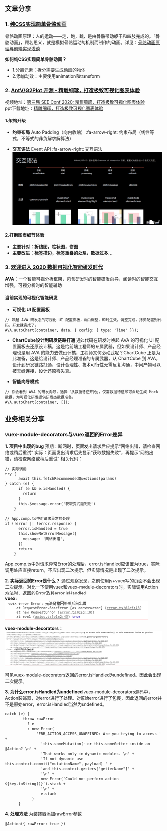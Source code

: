 ## 文章分享
### 1. [纯CSS实现简单骨骼动画](https://juejin.im/post/5deb49a251882512302daa92#heading-0)
骨骼动画原理：人的运动——走，跑，跳，是由骨骼带动躯干和四肢完成的。「骨骼动画」，顾名思义，就是模拟骨骼运动的机制而制作的动画。详见：[骨骼动画原理与前端实现浅谈](https://xieguanglei.github.io/blog/post/skeleton.html)      

**如何纯CSS实现简单骨骼动画？** 
* 1.分离元素：拆分需要生成动画的物体
* 2.添加动效：主要使用animation和transform

### 2. [AntV/G2Plot 开源 - 精雕细琢，打造极致可视化图表体验](https://zhuanlan.zhihu.com/p/102488345)
视频地址：[第三届 SEE Conf 2020: 精雕细琢，打造极致可视化图表体验](https://zhuanlan.zhihu.com/p/102488345)             
ppt下载地址：[精雕细琢，打造极致可视化图表体验](https://www.yuque.com/attachments/yuque/0/2020/pdf/84182/1578899633581-6feb4b27-5f01-410c-91c1-648f2a4dd036.pdf?from=https%3A%2F%2Fwww.yuque.com%2Fseeconf%2F2020%2Fslide)

#### 1.架构升级
* **约束布局**
Auto Padding（向内收缩） :fa-arrow-right:  约束布局（线性等式，不等式的非负解求解算法）

* **交互语法**
Event API :fa-arrow-right: 交互语法
![1](https://github.com/0ragdoll0/share/blob/master/pics/20200117/1.png)

#### 2.打磨图表细节体验
* **主要针对：折线图，柱状图，饼图**
* **主要改进：标签描边，标签重叠的处理，数据过多...**

### 3. [欢迎进入 2020 数据可视化智能研发时代](https://zhuanlan.zhihu.com/p/101427562)
**AVA**：一个智能可视分析框架，包含研发时的智能研发向导，阅读时的智能交互增强，可视分析时的智能辅助
####  当前实现的可视化智能研发
* **可视化 UI 配置面板**
```
// 唤起 AVA 研发态的可视化 UI 配置面板，自由调整，即时生效。调整完成，拷贝配置到代码，开发就完成了。
AVA.autoChart(container, data, { config: { type: 'line' }});
```
* **ChartCube设计到研发链路打通**
通过代码在研发时唤起 AVA 的可视化 UI 配置面板去还原设计稿，这是给前端工程师的专属武器，但如果设计师、产品经理也是用 AVA 的能力去做设计搞，工程师又何必动武呢？ChartCube 正是为此准备，这是给设计师、产品经理准备的专属武器，从 ChartCube 到 AVA，设计到研发链路打通，设计合理性、技术可行性无需反复沟通，中间产物可以被无缝连接，设计还原零失真。

* **智能向导模式**
```
// 你会看到 AVA 的研发向导，选择「从数据特征开始」，仅需数据特征即可自动生成 Mock 数据，为可视化研发提供研发态数据准备。
AVA.autoChart(container, []);
```
## 业务相关分享
### vuex-module-decorators与vuex返回的Error差异
**1. 项目中出现的bug**
预期：断网时，页面发出请求后应提示“网络出错，请检查网络或稍后重试”
实际：页面发出请求后先提示“获取数据失败”，再提示“网络出错，请检查网络或稍后重试”
相关代码：
```
// 实际调用
try {
      await this.fetchRecommendedQuestions(params)
} catch (e) {
      if (e && e.isHandled) {
        return
      }
      this.$message.error('获取变式题失败')
    }
```
```
// App.comp.ts中对请求异常的处理
if (!error || !error.response) {
      error.isHandled = true
      this.showNetErrorMessage({
        message: '网络出错',
      })
      return
    }
```
App.comp.ts中对请求异常Error的处理后，error.isHandled应该置为true，实际调用处应直接return，不应出现二次提示。但实际情况是出现了二次提示。

**2. 实际返回的Error是什么？**
通过观察发现，之前使用js+vuex写的页面不会出现二次提示。对比一下使用vuex和vuex-module-decorators时，实际调用Action方法时，返回的Error及其error.isHandled      
**vuex:**              
![2](https://github.com/0ragdoll0/share/blob/master/pics/20200117/2.png)         

         
**vuex-module-decorators：**          
![3](https://github.com/0ragdoll0/share/blob/master/pics/20200117/3.png)               

可见vuex-module-decorators返回的error.isHandled为undefined。因此会出现二次提示。

**3. 为什么error.isHandled为undefined**
vuex-module-decorators源码中，Action装饰器，对error进行了处理。对原始error进行了包裹，因此返回的error并不是原始error，error.isHandled当然为undefined。
```
catch (e) {
        throw rawError
          ? e
          : new Error(
              'ERR_ACTION_ACCESS_UNDEFINED: Are you trying to access ' +
                'this.someMutation() or this.someGetter inside an @Action? \n' +
                'That works only in dynamic modules. \n' +
                'If not dynamic use this.context.commit("mutationName", payload) ' +
                'and this.context.getters["getterName"]' +
                '\n' +
                new Error(`Could not perform action ${key.toString()}`).stack +
                '\n' +
                e.stack
            )
      }
```
**4. 处理方法**
为装饰器添加rawError参数
```
@Action({ rawError: true })
```



